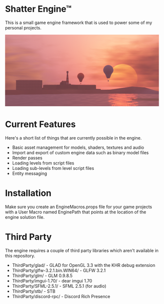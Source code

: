 # Shatter Engine™
This is a small game engine framework that is used to power some of my personal projects.

![Lofty Lagoon](aicritters-example.png)

# Current Features
Here's a short list of things that are currently possible in the engine.

* Basic asset management for models, shaders, textures and audio
* Import and export of custom engine data such as binary model files
* Render passes
* Loading levels from script files
* Loading sub-levels from level script files
* Entity messaging

# Installation
Make sure you create an EngineMacros.props file for your game projects with a User Macro named EnginePath that points at the location of the engine solution file.

# Third Party
The engine requires a couple of third party libraries which aren't available in this repository.

* ThirdParty/glad/ - GLAD for OpenGL 3.3 with the KHR debug extension
* ThirdParty/glfw-3.2.1.bin.WIN64/ - GLFW 3.2.1
* ThirdParty/glm/ - GLM 0.9.8.5
* ThirdParty/imgui-1.70/ - dear imgui 1.70
* ThirdParty/SFML-2.5.1/ - SFML 2.5.1 (for audio)
* ThirdParty/stb/ - STB
* ThirdParty/discord-rpc/ - Discord Rich Presence
